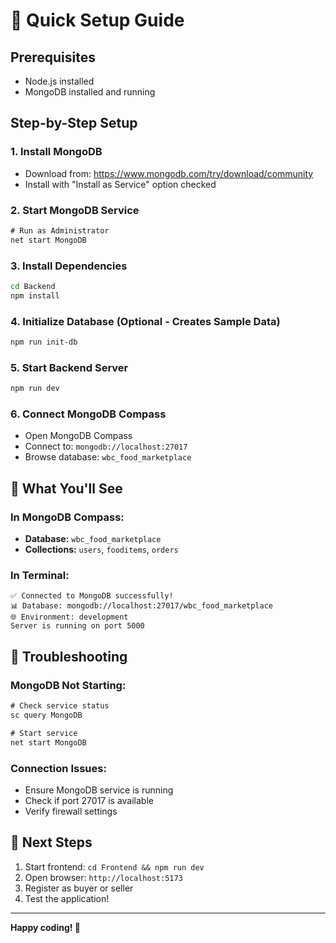 # 🚀 Quick Setup Guide

## Prerequisites
- Node.js installed
- MongoDB installed and running

## Step-by-Step Setup

### 1. Install MongoDB
- Download from: https://www.mongodb.com/try/download/community
- Install with "Install as Service" option checked

### 2. Start MongoDB Service
```cmd
# Run as Administrator
net start MongoDB
```

### 3. Install Dependencies
```bash
cd Backend
npm install
```

### 4. Initialize Database (Optional - Creates Sample Data)
```bash
npm run init-db
```

### 5. Start Backend Server
```bash
npm run dev
```

### 6. Connect MongoDB Compass
- Open MongoDB Compass
- Connect to: `mongodb://localhost:27017`
- Browse database: `wbc_food_marketplace`

## 🎯 What You'll See

### In MongoDB Compass:
- **Database:** `wbc_food_marketplace`
- **Collections:** `users`, `fooditems`, `orders`

### In Terminal:
```
✅ Connected to MongoDB successfully!
📊 Database: mongodb://localhost:27017/wbc_food_marketplace
🌐 Environment: development
Server is running on port 5000
```

## 🔧 Troubleshooting

### MongoDB Not Starting:
```cmd
# Check service status
sc query MongoDB

# Start service
net start MongoDB
```

### Connection Issues:
- Ensure MongoDB service is running
- Check if port 27017 is available
- Verify firewall settings

## 📱 Next Steps
1. Start frontend: `cd Frontend && npm run dev`
2. Open browser: `http://localhost:5173`
3. Register as buyer or seller
4. Test the application!

---

**Happy coding! 🎉**
